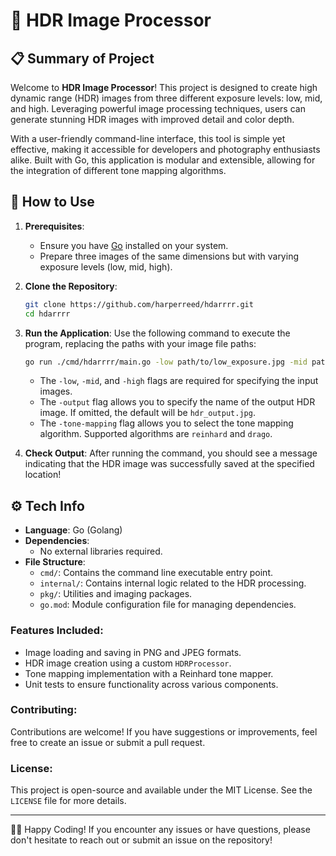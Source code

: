 # 📸 HDR Image Processor

## 📋 Summary of Project

Welcome to **HDR Image Processor**! This project is designed to create high dynamic range (HDR) images from three different exposure levels: low, mid, and high. Leveraging powerful image processing techniques, users can generate stunning HDR images with improved detail and color depth. 

With a user-friendly command-line interface, this tool is simple yet effective, making it accessible for developers and photography enthusiasts alike. Built with Go, this application is modular and extensible, allowing for the integration of different tone mapping algorithms.

## 🚀 How to Use

1. **Prerequisites**:
   - Ensure you have [Go](https://golang.org/dl/) installed on your system.
   - Prepare three images of the same dimensions but with varying exposure levels (low, mid, high).

2. **Clone the Repository**:
   ```bash
   git clone https://github.com/harperreed/hdarrrr.git
   cd hdarrrr
   ```

3. **Run the Application**:
   Use the following command to execute the program, replacing the paths with your image file paths:
   ```bash
   go run ./cmd/hdarrrr/main.go -low path/to/low_exposure.jpg -mid path/to/mid_exposure.jpg -high path/to/high_exposure.jpg -output path/to/output_image.jpg -tone-mapping reinhard
   ```

   - The `-low`, `-mid`, and `-high` flags are required for specifying the input images.
   - The `-output` flag allows you to specify the name of the output HDR image. If omitted, the default will be `hdr_output.jpg`.
   - The `-tone-mapping` flag allows you to select the tone mapping algorithm. Supported algorithms are `reinhard` and `drago`.

4. **Check Output**:
   After running the command, you should see a message indicating that the HDR image was successfully saved at the specified location!

## ⚙️ Tech Info

- **Language**: Go (Golang)
- **Dependencies**:
  - No external libraries required.
- **File Structure**:
  - `cmd/`: Contains the command line executable entry point.
  - `internal/`: Contains internal logic related to the HDR processing.
  - `pkg/`: Utilities and imaging packages.
  - `go.mod`: Module configuration file for managing dependencies.

### Features Included:
- Image loading and saving in PNG and JPEG formats.
- HDR image creation using a custom `HDRProcessor`.
- Tone mapping implementation with a Reinhard tone mapper.
- Unit tests to ensure functionality across various components.

### Contributing:
Contributions are welcome! If you have suggestions or improvements, feel free to create an issue or submit a pull request.

### License:
This project is open-source and available under the MIT License. See the `LICENSE` file for more details.

---

👨‍💻 Happy Coding! If you encounter any issues or have questions, please don't hesitate to reach out or submit an issue on the repository!
